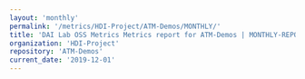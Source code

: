 ```yaml
---
layout: 'monthly'
permalink: '/metrics/HDI-Project/ATM-Demos/MONTHLY/'
title: 'DAI Lab OSS Metrics Metrics report for ATM-Demos | MONTHLY-REPORT-2019-12-01'
organization: 'HDI-Project'
repository: 'ATM-Demos'
current_date: '2019-12-01'
---
```


